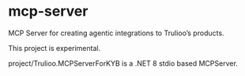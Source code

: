 # mcp-server
MCP Server for creating agentic integrations to Trulioo’s products.

This project is experimental. 

project/Trulioo.MCPServerForKYB is a .NET 8 stdio based MCPServer.  

